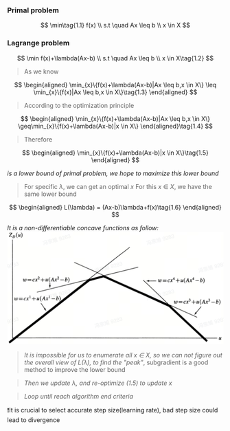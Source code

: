 ### Primal problem
$$
\min\tag{1.1}
f(x) \\
s.t \quad Ax \leq b \\
x \in X
$$

### Lagrange problem
$$
\min
f(x)+\lambda(Ax-b) \\
s.t \quad Ax \leq b \\
x \in X\tag{1.2}
$$



>As we know

$$
\begin{aligned}
    \min_{x}\{f(x)+\lambda(Ax-b)|Ax \leq b,x \in X\} \leq \min_{x}\{f(x)|Ax \leq b,x \in X\}\tag{1.3}
\end{aligned}
$$

>According to the optimization principle

<!-- - According to the optimization principle -->
$$
\begin{aligned}
    \min_{x}\{f(x)+\lambda(Ax-b)|Ax \leq b,x \in X\} \geq\min_{x}\{f(x)+\lambda(Ax-b)|x \in X\}
\end{aligned}\tag{1.4}
$$

>Therefore

$$
\begin{aligned}
    \min_{x}\{f(x)+\lambda(Ax-b)|x \in X\}\tag{1.5}
\end{aligned}
$$

*is a lower bound of primal problem, we hope to maximize this lower bound*

> For specific $\lambda$, we can get an optimal $x$
> For this $x$ $\in$ $X$, we have the same lower bound

$$
\begin{aligned}
    L(\lambda) = (Ax-b)\lambda+f(x)\tag{1.6}
\end{aligned}
$$

*It is a non-differentiable concave functions as follow:*
![Alt text](image.png)

> *It is impossible for us to enumerate all $x$ $\in$ $X$, so we can not figure out the overall view of $L(\lambda)$, to find the "peak"*, subgradient is a good method to improve the lower bound

> *Then we update $\lambda$, and re-optimize (1.5) to update $x$*

> *Loop until reach algorithm end criteria*

:exclamation:It is crucial to select accurate step size(learning rate), bad step size could lead to divergence